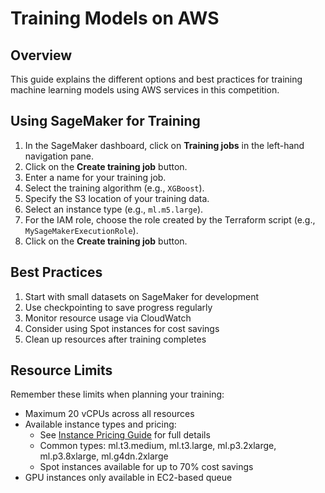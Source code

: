 # Training Models on AWS

## Overview

This guide explains the different options and best practices for training machine learning models using AWS services in this competition.

## Using SageMaker for Training

1. In the SageMaker dashboard, click on **Training jobs** in the left-hand navigation pane.
2. Click on the **Create training job** button.
3. Enter a name for your training job.
4. Select the training algorithm (e.g., `XGBoost`).
5. Specify the S3 location of your training data.
6. Select an instance type (e.g., `ml.m5.large`).
7. For the IAM role, choose the role created by the Terraform script (e.g., `MySageMakerExecutionRole`).
8. Click on the **Create training job** button.

## Best Practices

1. Start with small datasets on SageMaker for development
2. Use checkpointing to save progress regularly
3. Monitor resource usage via CloudWatch
4. Consider using Spot instances for cost savings
5. Clean up resources after training completes

## Resource Limits

Remember these limits when planning your training:
- Maximum 20 vCPUs across all resources
- Available instance types and pricing:
  - See [Instance Pricing Guide](./aws-pricing/instance_pricing.md) for full details
  - Common types: ml.t3.medium, ml.t3.large, ml.p3.2xlarge, ml.p3.8xlarge, ml.g4dn.2xlarge
  - Spot instances available for up to 70% cost savings
- GPU instances only available in EC2-based queue

